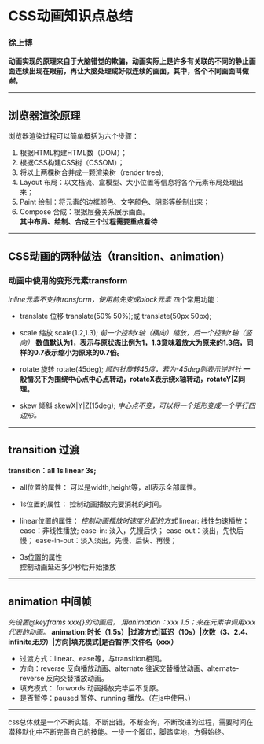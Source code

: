 # CSS动画知识点总结

### 徐上博

**动画实现的原理来自于大脑错觉的欺骗，动画实际上是许多有关联的不同的静止画面连续出现在眼前，再让大脑处理成好似连续的画面。其中，各个不同画面叫做*帧*。**
***

## 浏览器渲染原理

浏览器渲染过程可以简单概括为六个步骤：

1. 根据HTML构建HTML数（DOM）；
2. 根据CSS构建CSS树（CSSOM）；
3. 将以上两棵树合并成一颗渲染树（render tree);
4. Layout 布局：以文档流、盒模型、大小位置等信息将各个元素布局处理出来；
5. Paint 绘制：将元素的边框颜色、文字颜色、阴影等绘制出来；
6. Compose 合成：根据层叠关系展示画面。     
**其中布局、绘制、合成三个过程需要重点看待**

***

## CSS动画的两种做法（transition、animation)

### 动画中使用的变形元素transform

*inline元素不支持transform，使用前先变成block元素*
四个常用功能：

* translate 位移
translate(50% 50%);或
translate(50px 50px);

* scale 缩放
scale(1.2,1.3);
*前一个控制x轴（横向）缩放，后一个控制z轴（竖向）*
**数值默认为1，表示与原状态比例为1，1.3意味着放大为原来的1.3倍，同样的0.7表示缩小为原来的0.7倍。**

* rotate 旋转
rotate(45deg);
*顺时针旋转45度，若为-45deg则表示逆时针*
**一般情况下为围绕中心点中心点转动，rotateX表示绕x轴转动，rotateY|Z同理。**

* skew 倾斜
skewX|Y|Z(15deg);
*中心点不变，可以将一个矩形变成一个平行四边形。*

***

## transition 过渡

**transition：all 1s linear 3s;**

* all位置的属性：
可以是width,height等，all表示全部属性。

* 1s位置的属性：
控制动画播放完要消耗的时间。

* linear位置的属性：
*控制动画播放时速度分配的方式*
linear: 线性匀速播放；
ease：非线性播放;
ease-in:  淡入，先慢后快；
ease-out：淡出，先快后慢；
ease-in-out：淡入淡出，先慢、后快、再慢；

* 3s位置的属性  
控制动画延迟多少秒后开始播放

***

## animation 中间帧

*先设置@keyframs xxx{}的动画后，
用animation：xxx 1.5；来在元素中调用xxx代表的动画。*
**animation:时长（1.5s）|过渡方式|延迟（10s）|次数（3、2.4、infinite*无穷*）|方向|填充模式|是否暂停|文件名（xxx）**

* 过渡方式：linear、ease等，与transition相同。
* 方向：reverse 反向播放动画、alternate 往返交替播放动画、alternate-reverse 反向交替播放动画。
* 填充模式： forwords 动画播放完毕后不复原。
* 是否暂停：paused 暂停、running 播放。（在js中使用。）

***
css总体就是一个不断实践，不断出错，不断查询，不断改进的过程，需要时间在潜移默化中不断完善自己的技能。一步一个脚印，脚踏实地，方得始终。
